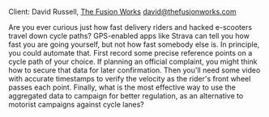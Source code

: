 Client: David Russell, [The Fusion Works](The_Fusion_Works "wikilink")
<david@thefusionworks.com>

Are you ever curious just how fast delivery riders and hacked e-scooters
travel down cycle paths? GPS-enabled apps like Strava can tell you how
fast you are going yourself, but not how fast somebody else is. In
principle, you could automate that. First record some precise reference
points on a cycle path of your choice. If planning an official
complaint, you might think how to secure that data for later
confirmation. Then you'll need some video with accurate timestamps to
verify the velocity as the rider's front wheel passes each point.
Finally, what is the most effective way to use the aggregated data to
campaign for better regulation, as an alternative to motorist campaigns
against cycle lanes?